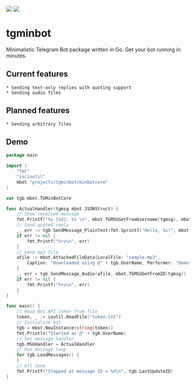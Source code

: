 <img src="https://img.shields.io/badge/Telegram-2CA5E0?style=for-the-badge&logo=telegram&logoColor=white" />&nbsp;<img src="https://img.shields.io/badge/Go-00ADD8?style=for-the-badge&logo=go&logoColor=white" />
# tgminbot
Minimalistic Telegram Bot package written in Go. Get your bot running in minutes.

## Current features

    * Sending text-only replies with quoting support
	* Sending audio files

## Planned features

    * Sending arbitrary files

## Demo

```go
package main

import (
	"fmt"
	"io/ioutil"
	mbot "projects/tgminbot/minbotcore"
)

var tgb mbot.TGMinBotCore

func ActualHandler(tgmsg mbot.JSONStruct) {
	// Show received message
	fmt.Printf("%s [%d]: %s \n", mbot.TGMSGGetFromUsername(tgmsg), mbot.TGMSGGetFromID(tgmsg), mbot.TGMSGGetText(tgmsg))
	// Send quoted reply
	_, err := tgb.SendMessage_PlainText(fmt.Sprintf("Hello, %s!", mbot.TGMSGGetFromUsername(tgmsg)), mbot.TGMSGGetFromID(tgmsg), mbot.TGMSGGetMessageID(tgmsg))
	if err != nil {
		fmt.Printf("%+v\n", err)
	}
	// Send mp3 file
	afile := mbot.AttachedFileData{LocalFile: "sample.mp3",
		Caption: "Downloaded using @" + tgb.UserName, Performer: "Demo", Title: "Sample Sound",
	}
	_, err = tgb.SendMessage_Audio(afile, mbot.TGMSGGetFromID(tgmsg))
	if err != nil {
		fmt.Printf("%+v\n", err)
	}
}

func main() {
	// Read Bot API token from file
	token, _ := ioutil.ReadFile("token.txt")
	// Initialize bot
	tgb = mbot.NewInstance(string(token))
	fmt.Println("Started as @" + tgb.UserName)
	// Set message handler
	tgb.MSGHandler = ActualHandler
	// Run message loop
	for tgb.LoadMessages() {
	}
	// All done
	fmt.Printf("Stopped at message ID = %d\n", tgb.LastUpdateID)
}
